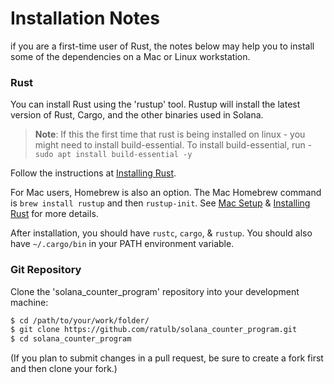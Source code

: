 # Installation Notes
if you are a first-time user of Rust, the notes below may help you to install
some of the dependencies on a Mac or Linux workstation.

### Rust
You can install Rust using the 'rustup' tool. Rustup will install
the latest version of Rust, Cargo, and the other binaries used in Solana.

> **Note**: If this the first time that rust is being installed on linux - you might need to install build-essential. To install build-essential, run - `sudo apt install build-essential -y`

Follow the instructions at [Installing
Rust](https://www.rust-lang.org/tools/install).

For Mac users, Homebrew is also an option.  The Mac Homebrew command is `brew
install rustup` and then `rustup-init`. See [Mac
Setup](https://sourabhbajaj.com/mac-setup/Rust/) & [Installing
Rust](https://www.rust-lang.org/tools/install) for more details.

After installation, you should have `rustc`, `cargo`, & `rustup`. You should
also have `~/.cargo/bin` in your PATH environment variable.

### Git Repository
Clone the 'solana_counter_program' repository into your development machine:
```bash
$ cd /path/to/your/work/folder/
$ git clone https://github.com/ratulb/solana_counter_program.git
$ cd solana_counter_program
```
(If you plan to submit changes in a pull request, be sure to create a fork first
and then clone your fork.)
